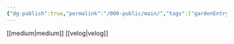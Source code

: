 ```yaml
---
{"dg-publish":true,"permalink":"/000-public/main/","tags":["gardenEntry"]}
---
```


[[medium\|medium]]
[[velog\|velog]]
